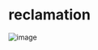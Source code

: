 # reclamation
![image](https://github.com/Atropa-Solanaceae/reclamation/assets/89823371/4ba059b9-a7f3-41ff-b952-4e781653e24b)
